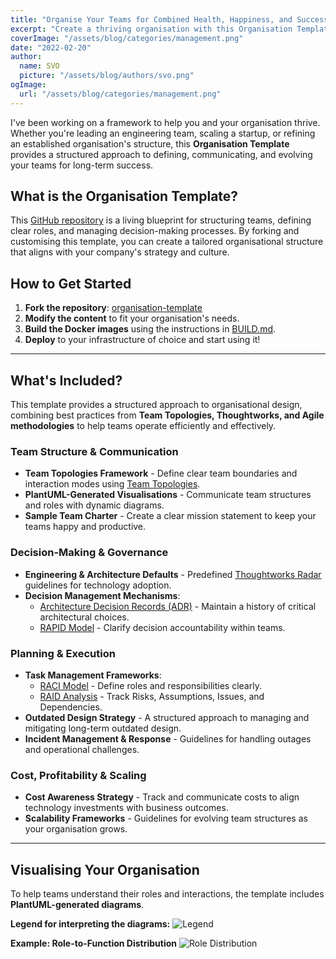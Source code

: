 ```yaml
---
title: "Organise Your Teams for Combined Health, Happiness, and Success"
excerpt: "Create a thriving organisation with this Organisation Template, a structured framework for defining teams, decision-making, and governance. Whether you're scaling a startup or refining an existing structure, this template provides a sample set of best practices."
coverImage: "/assets/blog/categories/management.png"
date: "2022-02-20"
author:
  name: SVO
  picture: "/assets/blog/authors/svo.png"
ogImage:
  url: "/assets/blog/categories/management.png"
---
```


I've been working on a framework to help you and your organisation thrive. Whether you're leading an engineering team, scaling a startup, or refining an established organisation's structure, this **Organisation Template** provides a structured approach to defining, communicating, and evolving your teams for long-term success.

## What is the Organisation Template?

This [GitHub repository](https://github.com/svo/organisation-template) is a living blueprint for structuring teams, defining clear roles, and managing decision-making processes. By forking and customising this template, you can create a tailored organisational structure that aligns with your company's strategy and culture.

## How to Get Started

1. **Fork the repository**: [organisation-template](https://github.com/svo/organisation-template)
2. **Modify the content** to fit your organisation's needs.
3. **Build the Docker images** using the instructions in [BUILD.md](https://github.com/svo/organisation-template/blob/main/BUILD.md).
4. **Deploy** to your infrastructure of choice and start using it!

---

## What's Included?

This template provides a structured approach to organisational design, combining best practices from **Team Topologies, Thoughtworks, and Agile methodologies** to help teams operate efficiently and effectively.

### Team Structure & Communication

- **Team Topologies Framework** - Define clear team boundaries and interaction modes using [Team Topologies](https://teamtopologies.com/key-concepts).
- **PlantUML-Generated Visualisations** - Communicate team structures and roles with dynamic diagrams.
- **Sample Team Charter** - Create a clear mission statement to keep your teams happy and productive.

### Decision-Making & Governance

- **Engineering & Architecture Defaults** - Predefined [Thoughtworks Radar](https://www.thoughtworks.com/radar) guidelines for technology adoption.
- **Decision Management Mechanisms**:
  - [Architecture Decision Records (ADR)](https://cognitect.com/blog/2011/11/15/documenting-architecture-decisions) - Maintain a history of critical architectural choices.
  - [RAPID Model](https://www.bain.com/insights/rapid-tool-to-clarify-decision-accountability/) - Clarify decision accountability within teams.

### Planning & Execution

- **Task Management Frameworks**:
  - [RACI Model](https://racichart.org/the-raci-model/) - Define roles and responsibilities clearly.
  - [RAID Analysis](https://www.techagilist.com/agile/scrum/raid/) - Track Risks, Assumptions, Issues, and Dependencies.
- **Outdated Design Strategy** - A structured approach to managing and mitigating long-term outdated design.
- **Incident Management & Response** - Guidelines for handling outages and operational challenges.

### Cost, Profitability & Scaling

- **Cost Awareness Strategy** - Track and communicate costs to align technology investments with business outcomes.
- **Scalability Frameworks** - Guidelines for evolving team structures as your organisation grows.

---

## Visualising Your Organisation

To help teams understand their roles and interactions, the template includes **PlantUML-generated diagrams**.

**Legend for interpreting the diagrams:**
![Legend](/assets/blog/organisation-template/organisation-template-legend.png "Legend")

**Example: Role-to-Function Distribution**
![Role Distribution](/assets/blog/organisation-template/organisation-template-role-distribution.png "Role Distribution")
